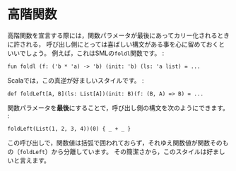高階関数
========

高階関数を宣言する際には，関数パラメータが最後にあってカリー化されるときに許される，
呼び出し側にとっては喜ばしい構文がある事を心に留めておくといいでしょう。
例えば，これはSMLの`foldl`関数です。 :

    fun foldl (f: ('b * 'a) -> 'b) (init: 'b) (ls: 'a list) = ...

Scalaでは，この真逆が好ましいスタイルです。 :

    def foldLeft[A, B](ls: List[A])(init: B)(f: (B, A) => B) = ...

関数パラメータを**最後**にすることで，呼び出し側の構文を次のようにできます。
:

    foldLeft(List(1, 2, 3, 4))(0) { _ + _ }

この呼び出しで，関数値は括弧で囲われておらず，それゆえ関数値が関数そのもの（`foldLeft`）から分離しています。
その簡潔さから，このスタイルは好ましいと言えます。
